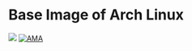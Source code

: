 # Base Image of Arch Linux
[![](https://imagelayers.io/badge/trileg/arch-base:latest.svg)](https://imagelayers.io/?images=trileg/arch-base:latest 'Get your own badge on imagelayers.io')
[![AMA](https://img.shields.io/badge/ask%20me-anything-0e7fc0.svg)](https://github.com/trileg/ama)
